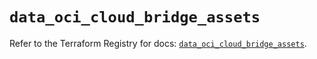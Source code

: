 # `data_oci_cloud_bridge_assets`

Refer to the Terraform Registry for docs: [`data_oci_cloud_bridge_assets`](https://registry.terraform.io/providers/oracle/oci/6.37.0/docs/data-sources/cloud_bridge_assets).
